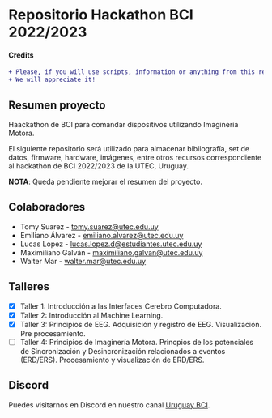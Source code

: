 # Repositorio  Hackathon BCI 2022/2023

#### Credits

```diff
+ Please, if you will use scripts, information or anything from this repository, please give us some credits.
+ We will appreciate it!
```

## Resumen proyecto
Haackathon de BCI para comandar dispositivos utilizando Imaginería Motora.

El siguiente repositorio será utilizado para almacenar bibliografía, set de datos, firmware, hardware, imágenes, entre otros recursos correspondiente al hackathon de BCI 2022/2023 de la UTEC, Uruguay.

**NOTA**: Queda pendiente mejorar el resumen del proyecto.

## Colaboradores

- Tomy Suarez - tomy.suarez@utec.edu.uy 
- Emiliano Álvarez - emiliano.alvarez@utec.edu.uy 
- Lucas Lopez - lucas.lopez.d@estudiantes.utec.edu.uy 
- Maximiliano Galván - maximiliano.galvan@utec.edu.uy 
- Walter Mar - walter.mar@utec.edu.uy

## Talleres

- [x] Taller 1: Introducción a las Interfaces Cerebro Computadora.
- [x] Taller 2: Introducción al Machine Learning.
- [x] Taller 3: Principios de EEG. Adquisición y registro de EEG. Visualización. Pre procesamiento.
- [ ] Taller 4: Principios de Imaginería Motora. Princpios de los potenciales de Sincronización y Desincronización relacionados a eventos (ERD/ERS). Procesamiento y visualización de ERD/ERS.

## Discord

Puedes visitarnos en Discord en nuestro canal [Uruguay BCI](https://discord.gg/7e6ZdFgh).